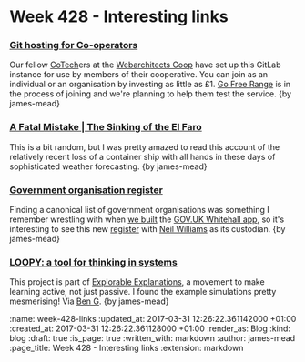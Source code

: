 Week 428 - Interesting links
============================

### [Git hosting for Co-operators](https://git.coop)

Our fellow [CoTech][]ers at the [Webarchitects Coop][] have set up this GitLab instance for use by members of their cooperative. You can join as an individual or an organisation by investing as little as £1. [Go Free Range][] is in the process of joining and we're planning to help them test the service. {by james-mead}

[CoTech]: https://www.coops.tech/
[Webarchitects Coop]: https://www.webarchitects.coop/
[Go Free Range]: /


### [A Fatal Mistake | The Sinking of the El Faro](https://newengland.com/yankee-magazine/living/profiles/el-faro/)

This is a bit random, but I was pretty amazed to read this account of the relatively recent loss of a container ship with all hands in these days of sophisticated weather forecasting. {by james-mead}


### [Government organisation register](http://government-organisation.alpha.openregister.org/)

Finding a canonical list of government organisations was something I remember wrestling with when [we built][inside-government] the [GOV.UK Whitehall app][], so it's interesting to see this new [register][] with [Neil Williams][] as its custodian. {by james-mead}

[inside-government]: /inside-government
[GOV.UK Whitehall app]: https://github.com/alphagov/whitehall
[register]: http://www.openregister.org/
[Neil Williams]: https://twitter.com/neillyneil


### [LOOPY: a tool for thinking in systems](http://ncase.me/loopy/)

This project is part of [Explorable Explanations][], a movement to make learning active, not just passive. I found the example simulations pretty mesmerising! Via [Ben G][]. {by james-mead}

[Explorable Explanations]: http://explorableexplanations.com/
[Ben G]: https://twitter.com/beng


:name: week-428-links
:updated_at: 2017-03-31 12:26:22.361142000 +01:00
:created_at: 2017-03-31 12:26:22.361128000 +01:00
:render_as: Blog
:kind: blog
:draft: true
:is_page: true
:written_with: markdown
:author: james-mead
:page_title: Week 428 - Interesting links
:extension: markdown
